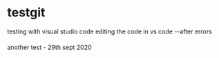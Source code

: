 # testgit

testing with visual studio code
editing the code in vs code --after errors


####
another test - 29th sept 2020
